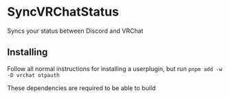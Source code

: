 # SyncVRChatStatus

Syncs your status between Discord and VRChat

## Installing

Follow all normal instructions for installing a userplugin, but run `pnpm add -w -D vrchat otpauth`

These dependencies are required to be able to build
